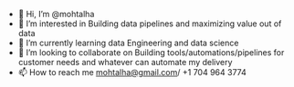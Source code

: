 - 👋 Hi, I’m @mohtalha
- 👀 I’m interested in Building data pipelines and maximizing value out of data
- 🌱 I’m currently learning data Engineering and data science
- 💞️ I’m looking to collaborate on Building tools/automations/pipelines for customer needs and whatever can automate my delivery
- 📫 How to reach me mohtalha@gmail.com/ +1 704 964 3774

<!---
mohtalha/mohtalha is a ✨ special ✨ repository because its `README.md` (this file) appears on your GitHub profile.
You can click the Preview link to take a look at your changes.
--->
